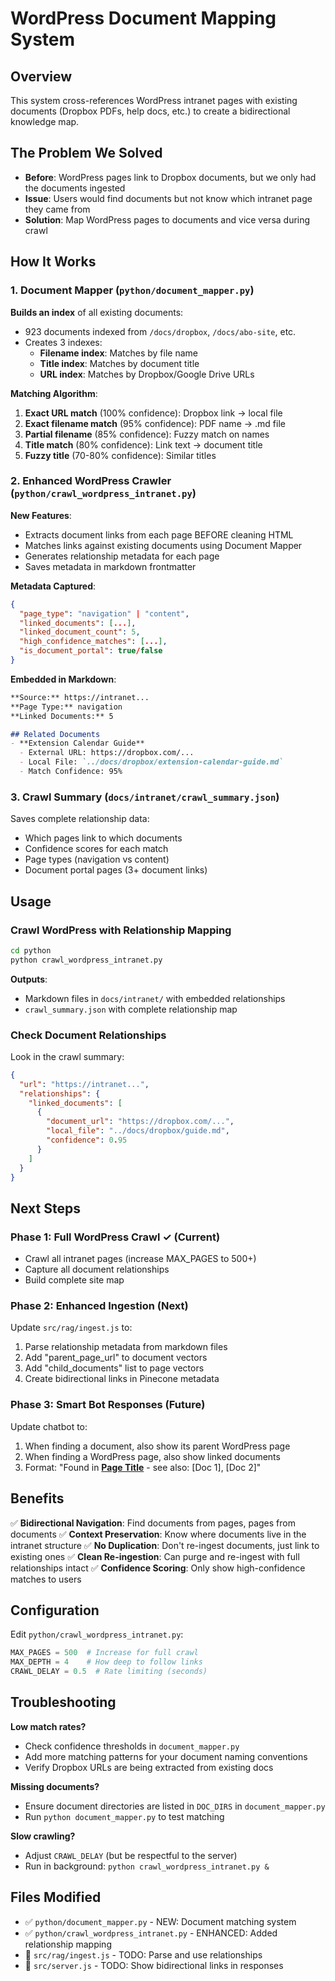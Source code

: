 # WordPress Document Mapping System

## Overview

This system cross-references WordPress intranet pages with existing documents (Dropbox PDFs, help docs, etc.) to create a bidirectional knowledge map.

## The Problem We Solved

- **Before**: WordPress pages link to Dropbox documents, but we only had the documents ingested
- **Issue**: Users would find documents but not know which intranet page they came from
- **Solution**: Map WordPress pages to documents and vice versa during crawl

## How It Works

### 1. Document Mapper (`python/document_mapper.py`)

**Builds an index** of all existing documents:
- 923 documents indexed from `/docs/dropbox`, `/docs/abo-site`, etc.
- Creates 3 indexes:
  - **Filename index**: Matches by file name
  - **Title index**: Matches by document title
  - **URL index**: Matches by Dropbox/Google Drive URLs

**Matching Algorithm**:
1. **Exact URL match** (100% confidence): Dropbox link → local file
2. **Exact filename match** (95% confidence): PDF name → .md file
3. **Partial filename** (85% confidence): Fuzzy match on names
4. **Title match** (80% confidence): Link text → document title
5. **Fuzzy title** (70-80% confidence): Similar titles

### 2. Enhanced WordPress Crawler (`python/crawl_wordpress_intranet.py`)

**New Features**:
- Extracts document links from each page BEFORE cleaning HTML
- Matches links against existing documents using Document Mapper
- Generates relationship metadata for each page
- Saves metadata in markdown frontmatter

**Metadata Captured**:
```json
{
  "page_type": "navigation" | "content",
  "linked_documents": [...],
  "linked_document_count": 5,
  "high_confidence_matches": [...],
  "is_document_portal": true/false
}
```

**Embedded in Markdown**:
```markdown
**Source:** https://intranet...
**Page Type:** navigation
**Linked Documents:** 5

## Related Documents
- **Extension Calendar Guide**
  - External URL: https://dropbox.com/...
  - Local File: `../docs/dropbox/extension-calendar-guide.md`
  - Match Confidence: 95%
```

### 3. Crawl Summary (`docs/intranet/crawl_summary.json`)

Saves complete relationship data:
- Which pages link to which documents
- Confidence scores for each match
- Page types (navigation vs content)
- Document portal pages (3+ document links)

## Usage

### Crawl WordPress with Relationship Mapping

```bash
cd python
python crawl_wordpress_intranet.py
```

**Outputs**:
- Markdown files in `docs/intranet/` with embedded relationships
- `crawl_summary.json` with complete relationship map

### Check Document Relationships

Look in the crawl summary:
```json
{
  "url": "https://intranet...",
  "relationships": {
    "linked_documents": [
      {
        "document_url": "https://dropbox.com/...",
        "local_file": "../docs/dropbox/guide.md",
        "confidence": 0.95
      }
    ]
  }
}
```

## Next Steps

### Phase 1: Full WordPress Crawl ✓ (Current)
- Crawl all intranet pages (increase MAX_PAGES to 500+)
- Capture all document relationships
- Build complete site map

### Phase 2: Enhanced Ingestion (Next)
Update `src/rag/ingest.js` to:
1. Parse relationship metadata from markdown files
2. Add "parent_page_url" to document vectors
3. Add "child_documents" list to page vectors
4. Create bidirectional links in Pinecone metadata

### Phase 3: Smart Bot Responses (Future)
Update chatbot to:
1. When finding a document, also show its parent WordPress page
2. When finding a WordPress page, also show linked documents
3. Format: "Found in **[Page Title](url)** - see also: [Doc 1], [Doc 2]"

## Benefits

✅ **Bidirectional Navigation**: Find documents from pages, pages from documents
✅ **Context Preservation**: Know where documents live in the intranet structure
✅ **No Duplication**: Don't re-ingest documents, just link to existing ones
✅ **Clean Re-ingestion**: Can purge and re-ingest with full relationships intact
✅ **Confidence Scoring**: Only show high-confidence matches to users

## Configuration

Edit `python/crawl_wordpress_intranet.py`:
```python
MAX_PAGES = 500  # Increase for full crawl
MAX_DEPTH = 4    # How deep to follow links
CRAWL_DELAY = 0.5  # Rate limiting (seconds)
```

## Troubleshooting

**Low match rates?**
- Check confidence thresholds in `document_mapper.py`
- Add more matching patterns for your document naming conventions
- Verify Dropbox URLs are being extracted from existing docs

**Missing documents?**
- Ensure document directories are listed in `DOC_DIRS` in `document_mapper.py`
- Run `python document_mapper.py` to test matching

**Slow crawling?**
- Adjust `CRAWL_DELAY` (but be respectful to the server)
- Run in background: `python crawl_wordpress_intranet.py &`

## Files Modified

- ✅ `python/document_mapper.py` - NEW: Document matching system
- ✅ `python/crawl_wordpress_intranet.py` - ENHANCED: Added relationship mapping
- 📝 `src/rag/ingest.js` - TODO: Parse and use relationships
- 📝 `src/server.js` - TODO: Show bidirectional links in responses